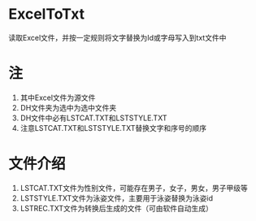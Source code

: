 # ExcelToTxt
读取Excel文件，并按一定规则将文字替换为Id或字母写入到txt文件中
# 注
1. 其中Excel文件为源文件
2. DH文件夹为选中为选中文件夹
3. DH文件中必有LSTCAT.TXT和LSTSTYLE.TXT
4. 注意LSTCAT.TXT和LSTSTYLE.TXT替换文字和序号的顺序
# 文件介绍
1. LSTCAT.TXT文件为性别文件，可能存在男子，女子，男女，男子甲级等
2. LSTSTYLE.TXT文件为泳姿文件，主要用于泳姿替换为泳姿id
3. LSTREC.TXT文件为转换后生成的文件（可由软件自动生成）

